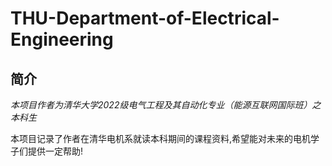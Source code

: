 # THU-Department-of-Electrical-Engineering
## 简介
*本项目作者为清华大学2022级电气工程及其自动化专业（能源互联网国际班）之本科生*


本项目记录了作者在清华电机系就读本科期间的课程资料,希望能对未来的电机学子们提供一定帮助!
